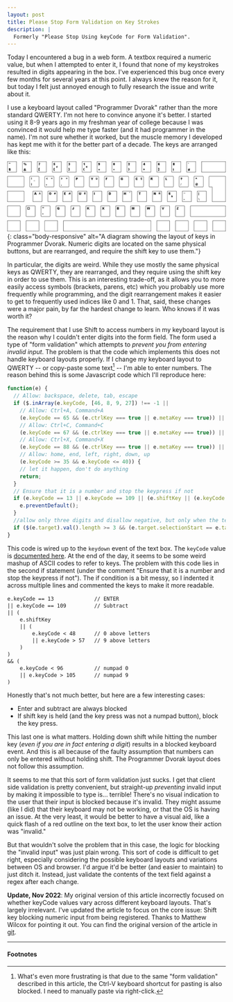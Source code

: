 ```yaml
---
layout: post
title: Please Stop Form Validation on Key Strokes
description: |
  Formerly "Please Stop Using keyCode for Form Validation".
---
```


Today I encountered a bug in a web form. A textbox required a numeric value, but
when I attempted to enter it, I found that none of my keystrokes resulted in
digits appearing in the box. I've experienced this bug once every few months for
several years at this point. I always knew the reason for it, but today I felt
just annoyed enough to fully research the issue and write about it.

I use a keyboard layout called "Programmer Dvorak" rather than the more standard
QWERTY. I'm not here to convince anyone it's better. I started using it 8-9
years ago in my freshman year of college because I was convinced it would help
me type faster (and it had programmer in the name). I'm not sure whether it
worked, but the muscle memory I developed has kept me with it for the better
part of a decade. The keys are arranged like this:

![layout](/images/dvp1.png){: class="body-responsive" alt="A diagram showing the layout of keys in Programmer Dvorak. Numeric digits are located on the same physical buttons, but are rearranged, and require the shift key to use them."}

In particular, the digits are weird. While they use mostly the same physical
keys as QWERTY, they are rearranged, and they require using the shift key in
order to use them. This is an interesting trade-off, as it allows you to more
easily access symbols (brackets, parens, etc) which you probably use more
frequently while programming, and the digit rearrangement makes it easier to get
to frequently used indices like 0 and 1. That, said, these changes were a major
pain, by far the hardest change to learn. Who knows if it was worth it?

The requirement that I use Shift to access numbers in my keyboard layout is the
reason why I couldn't enter digits into the form field. The form used a type of
"form validation" which attempts to _prevent you from entering invalid input_.
The problem is that the code which implements this does not handle keyboard
layouts properly. If I change my keyboard layout to QWERTY -- or copy-paste some
text[^1] -- I'm able to enter numbers. The reason behind this is some Javascript
code which I'll reproduce here:

```javascript
function(e) {
  // Allow: backspace, delete, tab, escape
  if ($.inArray(e.keyCode, [46, 8, 9, 27]) !== -1 ||
    // Allow: Ctrl+A, Command+A
    (e.keyCode == 65 && (e.ctrlKey === true || e.metaKey === true)) ||
    // Allow: Ctrl+C, Command+C
    (e.keyCode == 67 && (e.ctrlKey === true || e.metaKey === true)) ||
    // Allow: Ctrl+X, Command+X
    (e.keyCode == 88 && (e.ctrlKey === true || e.metaKey === true)) ||
    // Allow: home, end, left, right, down, up
    (e.keyCode >= 35 && e.keyCode <= 40)) {
    // let it happen, don't do anything
    return;
  }
  // Ensure that it is a number and stop the keypress if not
  if (e.keyCode == 13 || e.keyCode == 109 || (e.shiftKey || (e.keyCode < 48 || e.keyCode > 57)) && (e.keyCode < 96 || e.keyCode > 105)) {
    e.preventDefault();
  }
  //allow only three digits and disallow negative, but only when the text is not highlighted
  if ($(e.target).val().length >= 3 && (e.target.selectionStart == e.target.selectionEnd)) e.preventDefault();
}
```

This code is wired up to the `keydown` event of the text box. The `keyCode`
value is [documented here][]. At the end of the day, it seems to be some weird
mashup of ASCII codes to refer to keys. The problem with this code lies in the
second if statement (under the comment "Ensure that it is a number and stop the
keypress if not"). The if condition is a bit messy, so I indented it across
multiple lines and commented the keys to make it more readable.

    e.keyCode == 13             // ENTER
    || e.keyCode == 109         // Subtract
    || (
        e.shiftKey
        || (
            e.keyCode < 48      // 0 above letters
            || e.keyCode > 57   // 9 above letters
        )
    )
    && (
        e.keyCode < 96          // numpad 0
        || e.keyCode > 105      // numpad 9
    )

Honestly that's not much better, but here are a few interesting cases:

- Enter and subtract are always blocked
- If shift key is held (and the key press was not a numpad button), block the
  key press.

This last one is what matters. Holding down shift while hitting the number key
(_even if you are in fact entering a digit_) results in a blocked keyboard
event. And this is all because of the faulty assumption that numbers can only be
entered without holding shift. The Programmer Dvorak layout does not follow this
assumption.

It seems to me that this sort of form validation just sucks. I get that client
side validation is pretty convenient, but straight-up *preventing* invalid input
by making it impossible to type is... terrible! There's no visual indication to
the user that their input is blocked because it's invalid. They might assume
(like I did) that their keyboard may not be working, or that the OS is having an
issue.  At the very least, it would be better to have a visual aid, like a
quick flash of a red outline on the text box, to let the user know their action
was "invalid."

But that wouldn't solve the problem that in this case, the logic for blocking
the "invalid input" was just plain wrong. This sort of code is difficult to get
right, especially considering the possible keyboard layouts and variations
between OS and browser. I'd argue it'd be better (and easier to maintain) to
just ditch it. Instead, just validate the contents of the text field against a
regex after each change.

[documented here]: https://developer.mozilla.org/en-US/docs/Web/API/KeyboardEvent/keyCode

**Update, Nov 2022**: My original version of this article incorrectly focused
on whether keyCode values vary across different keyboard layouts. That's largely
irrelevant. I've updated the article to focus on the core issue: Shift key
blocking numeric input from being registered. Thanks to Matthew Wilcox for
pointing it out. You can find the original version of the article in [git][].

[git]: https://github.com/brenns10/brennan.io/blob/1d7fa8921ad886e7a23b11fc5d9946e57d5a9b40/_posts/2021-03-03-textboxes.md

---

#### Footnotes
[^1]:
    What's even more frustrating is that due to the same "form validation"
    described in this article, the Ctrl-V keyboard shortcut for pasting is also
    blocked. I need to manually paste via right-click.

